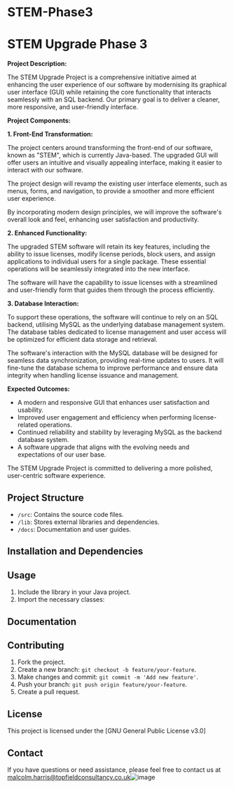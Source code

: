 # STEM-Phase3

# STEM Upgrade Phase 3

**Project Description:**

The STEM Upgrade Project is a comprehensive initiative aimed at enhancing the user experience of our software by modernising its graphical user interface (GUI) while retaining the core functionality that interacts seamlessly with an SQL backend. Our primary goal is to deliver a cleaner, more responsive, and user-friendly interface.

**Project Components:**

**1. Front-End Transformation:**

The project centers around transforming the front-end of our software, known as "STEM", which is currently Java-based. The upgraded GUI will offer users an intuitive and visually appealing interface, making it easier to interact with our software.

The project design will revamp the existing user interface elements, such as menus, forms, and navigation, to provide a smoother and more efficient user experience.

By incorporating modern design principles, we will improve the software's overall look and feel, enhancing user satisfaction and productivity.

**2. Enhanced Functionality:**

The upgraded STEM software will retain its key features, including the ability to issue licenses, modify license periods, block users, and assign applications to individual users for a single package. These essential operations will be seamlessly integrated into the new interface.

The software will have the capability to issue licenses with a streamlined and user-friendly form that guides them through the process efficiently.

**3. Database Interaction:**

To support these operations, the software will continue to rely on an SQL backend, utilising MySQL as the underlying database management system. The database tables dedicated to license management and user access will be optimized for efficient data storage and retrieval.

The software's interaction with the MySQL database will be designed for seamless data synchronization, providing real-time updates to users. It will fine-tune the database schema to improve performance and ensure data integrity when handling license issuance and management.

**Expected Outcomes:**

- A modern and responsive GUI that enhances user satisfaction and usability.
- Improved user engagement and efficiency when performing license-related operations.
- Continued reliability and stability by leveraging MySQL as the backend database system.
- A software upgrade that aligns with the evolving needs and expectations of our user base.

The STEM Upgrade Project is committed to delivering a more polished, user-centric software experience. 

## Project Structure

- `/src`: Contains the source code files.
- `/lib`: Stores external libraries and dependencies.
- `/docs`: Documentation and user guides.

## Installation and Dependencies



## Usage

1. Include the library in your Java project.
2. Import the necessary classes:

## Documentation



## Contributing

1. Fork the project.
2. Create a new branch: `git checkout -b feature/your-feature`.
3. Make changes and commit: `git commit -m 'Add new feature'`.
4. Push your branch: `git push origin feature/your-feature`.
5. Create a pull request.

## License

This project is licensed under the [GNU General Public License v3.0] 

## Contact

If you have questions or need assistance, please feel free to contact us at malcolm.harris@topfieldconsultancy.co.uk![image](https://github.com/mtg928/STEM-Phase3/assets/41808296/b8b80ce3-7e74-49c9-9162-25466ccf1601)


